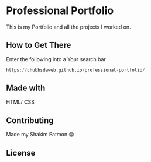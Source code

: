 # Professional Portfolio

This is my Portfolio and all the projects I worked on.

## How to Get There
Enter the following into a Your search bar 
```python
https://chubbsdaweb.github.io/professional-portfolio/
```
## Made with 
HTML/
CSS



## Contributing
Made my Shakim Eatmon 😁
## License
